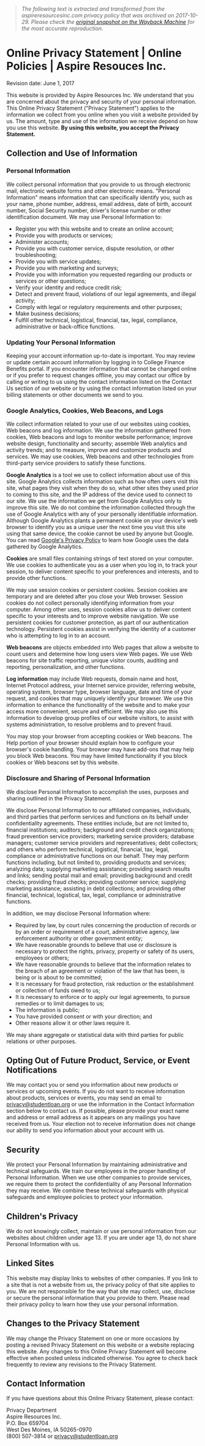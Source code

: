 > *The following text is extracted and transformed from the aspireresourcesinc.com privacy policy that was archived on 2017-10-29. Please check the [original snapshot on the Wayback Machine](https://web.archive.org/web/20171029011128id_/http%3A//www.aspireresourcesinc.com/Online-Policies/Online-Privacy-Statement.aspx) for the most accurate reproduction.*

# Online Privacy Statement | Online Policies | Aspire Resouces Inc.

Revision date: June 1, 2017

This website is provided by Aspire Resources Inc. We understand that you are concerned about the privacy and security of your personal information. This Online Privacy Statement ("Privacy Statement") applies to the information we collect from you online when you visit a website provided by us. The amount, type and use of the information we receive depend on how you use this website. **By using this website, you accept the Privacy Statement.**

## Collection and Use of Information

### Personal Information

We collect personal information that you provide to us through electronic mail, electronic website forms and other electronic means. "Personal Information" means information that can specifically identify you, such as your name, phone number, address, email address, date of birth, account number, Social Security number, driver's license number or other identification document. We may use Personal Information to:

  * Register you with this website and to create an online account;
  * Provide you with products or services;
  * Administer accounts;
  * Provide you with customer service, dispute resolution, or other troubleshooting;
  * Provide you with service updates;
  * Provide you with marketing and surveys;
  * Provide you with information you requested regarding our products or services or other questions;
  * Verify your identity and reduce credit risk;
  * Detect and prevent fraud, violations of our legal agreements, and illegal activity;
  * Comply with legal or regulatory requirements and other purposes;
  * Make business decisions;
  * Fulfill other technical, logistical, financial, tax, legal, compliance, administrative or back-office functions.



### Updating Your Personal Information

Keeping your account information up-to-date is important. You may review or update certain account information by logging in to College Finance Benefits portal. If you encounter information that cannot be changed online or if you prefer to request changes offline, you may contact our office by calling or writing to us using the contact information listed on the Contact Us section of our website or by using the contact information listed on your billing statements or other documents we send to you.

### Google Analytics, Cookies, Web Beacons, and Logs

We collect information related to your use of our websites using cookies, Web beacons and log information. We use the information gathered from cookies, Web beacons and logs to monitor website performance; improve website design, functionality and security; assemble Web analytics and activity trends; and to measure, improve and customize products and services. We may use cookies, Web beacons and other technologies from third-party service providers to satisfy these functions.

**Google Analytics** is a tool we use to collect information about use of this site. Google Analytics collects information such as how often users visit this site, what pages they visit when they do so, what other sites they used prior to coming to this site, and the IP address of the device used to connect to our site. We use the information we get from Google Analytics only to improve this site. We do not combine the information collected through the use of Google Analytics with any of your personally identifiable information. Although Google Analytics plants a permanent cookie on your device's web browser to identify you as a unique user the next time you visit this site using that same device, the cookie cannot be used by anyone but Google. You can read [Google's Privacy Policy](http://www.google.com/policies/privacy/) to learn how Google uses the data gathered by Google Analytics.

**Cookies** are small files containing strings of text stored on your computer. We use cookies to authenticate you as a user when you log in, to track your session, to deliver content specific to your preferences and interests, and to provide other functions.

We may use session cookies or persistent cookies. Session cookies are temporary and are deleted after you close your Web browser. Session cookies do not collect personally identifying information from your computer. Among other uses, session cookies allow us to deliver content specific to your interests and to improve website navigation. We use persistent cookies for customer protection, as part of our authentication technology. Persistent cookies assist in verifying the identity of a customer who is attempting to log in to an account.

**Web beacons** are objects embedded into Web pages that allow a website to count users and determine how long users view Web pages. We use Web beacons for site traffic reporting, unique visitor counts, auditing and reporting, personalization, and other functions.

**Log information** may include Web requests, domain name and host, Internet Protocol address, your Internet service provider, referring website, operating system, browser type, browser language, date and time of your request, and cookies that may uniquely identify your browser. We use this information to enhance the functionality of the website and to make your access more convenient, secure and efficient. We may also use this information to develop group profiles of our website visitors, to assist with systems administration, to resolve problems and to prevent fraud.

You may stop your browser from accepting cookies or Web beacons. The Help portion of your browser should explain how to configure your browser's cookie handling. Your browser may have add-ons that may help you block Web beacons. You may have limited functionality if you block cookies or Web beacons set by this website.

### Disclosure and Sharing of Personal Information

We disclose Personal Information to accomplish the uses, purposes and sharing outlined in the Privacy Statement.

We disclose Personal Information to our affiliated companies, individuals, and third parties that perform services and functions on its behalf under confidentiality agreements. These entities include, but are not limited to, financial institutions; auditors; background and credit check organizations; fraud prevention service providers; marketing service providers; database managers; customer service providers and representatives; debt collectors; and others who perform technical, logistical, financial, tax, legal, compliance or administrative functions on our behalf. They may perform functions including, but not limited to, providing products and services; analyzing data; supplying marketing assistance; providing search results and links; sending postal mail and email; providing background and credit checks; providing fraud checks; providing customer service; supplying marketing assistance; assisting in debt collections; and providing other financial, technical, logistical, tax, legal, compliance or administrative functions.

In addition, we may disclose Personal Information where:

  * Required by law, by court rules concerning the production of records or by an order or requirement of a court, administrative agency, law enforcement authority or other government entity;
  * We have reasonable grounds to believe that use or disclosure is necessary to protect the rights, privacy, property or safety of its users, employees or others;
  * We have reasonable grounds to believe that the information relates to the breach of an agreement or violation of the law that has been, is being or is about to be committed;
  * It is necessary for fraud protection, risk reduction or the establishment or collection of funds owed to us;
  * It is necessary to enforce or to apply our legal agreements, to pursue remedies or to limit damages to us;
  * The information is public;
  * You have provided consent or with your direction; and
  * Other reasons allow it or other laws require it.



We may share aggregate or statistical data with third parties for public relations or other purposes.

## Opting Out of Future Product, Service, or Event Notifications

We may contact you or send you information about new products or services or upcoming events. If you do not want to receive information about products, services or events, you may send an email to [privacy@studentloan.org](mailto:privacy@studentloan.org) or use the information in the Contact Information section below to contact us. If possible, please provide your exact name and address or email address as it appears on any mailings you have received from us. Your election not to receive information does not change our ability to send you information about your account with us.

## Security

We protect your Personal Information by maintaining administrative and technical safeguards. We train our employees in the proper handling of Personal Information. When we use other companies to provide services, we require them to protect the confidentiality of any Personal Information they may receive. We combine these technical safeguards with physical safeguards and employee policies to protect your information.

## Children's Privacy

We do not knowingly collect, maintain or use personal information from our websites about children under age 13. If you are under age 13, do not share Personal Information with us.

## Linked Sites

This website may display links to websites of other companies. If you link to a site that is not a website from us, the privacy policy of that site applies to you. We are not responsible for the way that site may collect, use, disclose or secure the personal information that you provide to them. Please read their privacy policy to learn how they use your personal information.

## Changes to the Privacy Statement

We may change the Privacy Statement on one or more occasions by posting a revised Privacy Statement on this website or a website replacing this website. Any changes to this Online Privacy Statement will become effective when posted unless indicated otherwise. You agree to check back frequently to review any revisions to the Privacy Statement.

## Contact Information

If you have questions about this Online Privacy Statement, please contact:

Privacy Department  
Aspire Resources Inc.  
P.O. Box 659704  
West Des Moines, IA 50265-0970  
(800) 507-3814 or [privacy@studentloan.org](mailto:privacy@studentloan.org)
